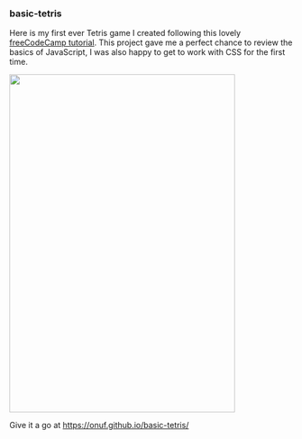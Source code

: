 ### basic-tetris
Here is my first ever Tetris game I created following this lovely [freeCodeCamp tutorial](https://youtu.be/rAUn1Lom6dw). This project gave me a perfect chance to review the basics of JavaScript, I was also happy to get to work with CSS for the first time.

<img src="https://user-images.githubusercontent.com/56073962/83443548-99a19b00-a452-11ea-8cb6-3c23f16f942c.png" width="400" height="600">

Give it a go at https://onuf.github.io/basic-tetris/
